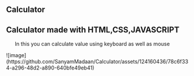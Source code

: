 ## Calculator
<h2>Calculator made with HTML,CSS,JAVASCRIPT</h2>
<ul>In this you can calculate value using keyboard as well as mouse</ul>
![image](https://github.com/SanyamMadaan/Calculator/assets/124160436/78c6f334-a296-48d2-a890-640bfe49eb41)
